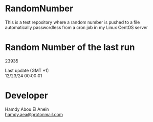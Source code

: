 # RandomNumber    
This is a test repository where a random number is pushed to a file automatically passwordless from a cron job in my Linux CentOS server    
# Random Number of the last run   
23935
      
Last update (GMT +1)    
12/23/24 00:00:01
# Developer    
Hamdy Abou El Anein   
hamdy.aea@protonmail.com
